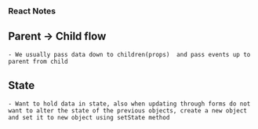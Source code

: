 ### React Notes

## Parent -> Child flow
    - We usually pass data down to children(props)  and pass events up to parent from child

## State

    - Want to hold data in state, also when updating through forms do not want to alter the state of the previous objects, create a new object and set it to new object using setState method 
